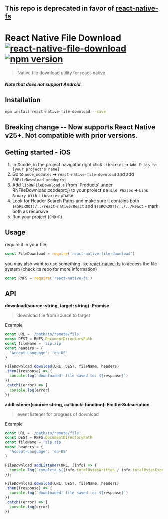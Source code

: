 ## This repo is deprecated in favor of [react-native-fs](https://github.com/johanneslumpe/react-native-fs#promise-downloadfileoptions)

# React Native File Download [![react-native-file-download](http://img.shields.io/npm/dm/react-native-file-download.svg)](https://www.npmjs.org/package/react-native-file-download) [![npm version](https://badge.fury.io/js/react-native-file-download.svg)](https://badge.fury.io/js/react-native-file-download)

> Native file download utility for react-native

##### *Note that does not support Android.*

## Installation

```bash
npm install react-native-file-download --save
```

## Breaking change -- Now supports React Native v25+.  Not compatible with prior versions.

## Getting started - iOS

1. In Xcode, in the project navigator right click `Libraries` ➜ `Add Files to [your project's name]`
2. Go to `node_modules` ➜ `react-native-file-download` and add `RNFileDownload.xcodeproj`
3. Add `libRNFileDownload.a` (from 'Products' under RNFileDownload.xcodeproj) to your project's `Build Phases` ➜ `Link Binary With Libraries` phase
4. Look for Header Search Paths and make sure it contains both `$(SRCROOT)/../react-native/React` and `$(SRCROOT)/../../React` - mark both as recursive
5. Run your project (`CMD+R`)

## Usage

require it in your file

```js
const FileDownload = require('react-native-file-download')
```

you may also want to use something like [react-native-fs](https://github.com/johanneslumpe/react-native-fs) to access the file system (check its repo for more information)

```js
const RNFS = require('react-native-fs')
```

## API

**download(source: string, target: string): Promise**

> download file from source to target

Example

```js
const URL = '/path/to/remote/file'
const DEST = RNFS.DocumentDirectoryPath
const fileName = 'zip.zip'
const headers = {
  'Accept-Language': 'en-US'
}

FileDownload.download(URL, DEST, fileName, headers)
.then((response) => {
  console.log(`downloaded! file saved to: ${response}`)
})
.catch((error) => {
  console.log(error)
})
```

**addListener(source: string, callback: function): EmitterSubscription**

> event listener for progress of download

Example

```js
const URL = '/path/to/remote/file'
const DEST = RNFS.DocumentDirectoryPath
const fileName = 'zip.zip'
const headers = {
  'Accept-Language': 'en-US'
}

FileDownload.addListener(URL, (info) => {
  console.log(`complete ${(info.totalBytesWritten / info.totalBytesExpectedToWrite * 100)}%`);
});

FileDownload.download(URL, DEST, fileName, headers)
.then((response) => {
  console.log(`downloaded! file saved to: ${response}`)
})
.catch((error) => {
  console.log(error)
})
```

